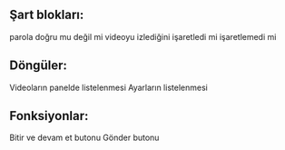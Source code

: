## Şart blokları:
parola doğru mu değil mi
videoyu izlediğini işaretledi mi işaretlemedi mi

## Döngüler:
Videoların panelde listelenmesi
Ayarların listelenmesi

## Fonksiyonlar:
Bitir ve devam et butonu
Gönder butonu
